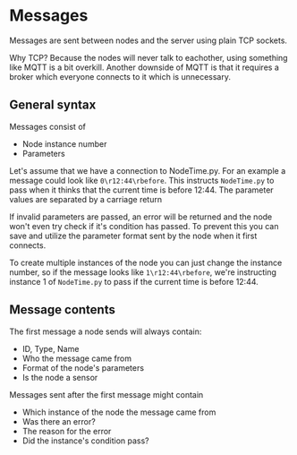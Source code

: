 # Messages

Messages are sent between nodes and the server using plain TCP sockets.

Why TCP? Because the nodes will never talk to eachother, using something like MQTT is a bit overkill.
Another downside of MQTT is that it requires a broker which everyone connects to it which is unnecessary.

## General syntax
Messages consist of
* Node instance number
* Parameters

Let's assume that we have a connection to NodeTime.py.
For an example a message could look like `0\r12:44\rbefore`. This instructs `NodeTime.py` to pass when it thinks that the current time is before 12:44.
The parameter values are separated by a carriage return

If invalid parameters are passed, an error will be returned and the node won't even try check if it's condition has passed.
To prevent this you can save and utilize the parameter format sent by the node when it first connects.

To create multiple instances of the node you can just change the instance number, so if the message looks like `1\r12:44\rbefore`,
we're instructing instance 1 of `NodeTime.py` to pass if the current time is before 12:44.

## Message contents

The first message a node sends will always contain:
* ID, Type, Name
* Who the message came from
* Format of the node's parameters
* Is the node a sensor

Messages sent after the first message might contain
* Which instance of the node the message came from
* Was there an error?
* The reason for the error
* Did the instance's condition pass?
